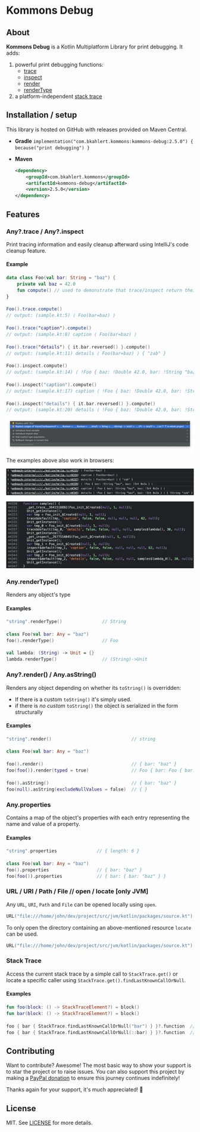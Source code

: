 # Kommons Debug

## About

**Kommons Debug** is a Kotlin Multiplatform Library for print debugging. It adds:

1. powerful print debugging functions:
    - [trace](#anytrace--anyinspect)
    - [inspect](#anytrace--anyinspect)
    - [render](#anyrender--anyasstring)
    - [renderType](#anyrendertype)
2. a platform-independent [stack trace](#stack-trace)

## Installation / setup

This library is hosted on GitHub with releases provided on Maven Central.

* **Gradle** `implementation("com.bkahlert.kommons:kommons-debug:2.5.0") { because("print debugging") }`

* **Maven**
  ```xml
  <dependency>
      <groupId>com.bkahlert.kommons</groupId>
      <artifactId>kommons-debug</artifactId>
      <version>2.5.0</version>
  </dependency>
  ```

## Features

### Any?.trace / Any?.inspect

Print tracing information and easily cleanup afterward using
IntelliJ's code cleanup feature.

#### Example

```kotlin
data class Foo(val bar: String = "baz") {
    private val baz = 42.0
    fun compute() // used to demonstrate that trace/inspect return their argument unchanged
}

Foo().trace.compute()
// output: (sample.kt:5) ⟨ Foo(bar=baz) ⟩

Foo().trace("caption").compute()
// output: (sample.kt:8) caption ⟨ Foo(bar=baz) ⟩

Foo().trace("details") { it.bar.reversed() }.compute()
// output: (sample.kt:11) details ⟨ Foo(bar=baz) ⟩ { "zab" }

Foo().inspect.compute()
// output: (sample.kt:14) ⟨ !Foo { baz: !Double 42.0, bar: !String "baz" } ⟩

Foo().inspect("caption").compute()
// output: (sample.kt:17) caption ⟨ !Foo { baz: !Double 42.0, bar: !String "baz" } ⟩

Foo().inspect("details") { it.bar.reversed() }.compute()
// output: (sample.kt:20) details ⟨ !Foo { baz: !Double 42.0, bar: !String "baz" } ⟩ { !String "zab" }
```

![docs/trace-cleanup.png](docs/trace-cleanup.png)

The examples above also work in browsers:

![docs/trace-browser-console.png](docs/trace-browser-console.png)

![docs/trace-browser-sources.png](docs/trace-browser-sources.png)

### Any.renderType()

Renders any object's type

#### Examples

```kotlin
"string".renderType()               // String

class Foo(val bar: Any = "baz")
foo().renderType()                  // Foo

val lambda: (String) -> Unit = {}
lambda.renderType()                 // (String)->Unit
```

### Any?.render() / Any.asString()

Renders any object depending on whether its `toString()` is overridden:

- If there is a custom `toString()` it's simply used.
- if there is *no custom* `toString()` the object is serialized in the form structurally

#### Examples

```kotlin
"string".render()                              // string

class Foo(val bar: Any = "baz")

foo().render()                                 // { bar: "baz" }
foo(foo()).render(typed = true)                // Foo { bar: Foo { bar: "baz" } }

foo().asString()                               // { bar: "baz" }
foo(null).asString(excludeNullValues = false)  // { }
```

### Any.properties

Contains a map of the object's properties with each entry representing
the name and value of a property.

#### Examples

```kotlin
"string".properties               // { length: 6 }

class Foo(val bar: Any = "baz")
foo().properties                  // { bar: "baz" }
foo(foo()).properties             // { bar: { bar: "baz" } }
```

### URL / URI / Path / File // open / locate \[only JVM\]

Any `URL`, `URI`, `Path` and `File` can be opened locally using `open`.

```kotlin
URL("file:///home/john/dev/project/src/jvm/kotlin/packages/source.kt").open()
```

To only open the directory containing an above-mentioned resource
`locate` can be used.

```kotlin
URL("file:///home/john/dev/project/src/jvm/kotlin/packages/source.kt").locate()
```

### Stack Trace

Access the current stack trace by a simple call to `StackTrace.get()`
or locate a specific caller using `StackTrace.get().findLastKnownCallOrNull`.

#### Examples

```kotlin
fun foo(block: () -> StackTraceElement?) = block()
fun bar(block: () -> StackTraceElement?) = block()

foo { bar { StackTrace.findLastKnownCallOrNull("bar") } }?.function  // "foo"
foo { bar { StackTrace.findLastKnownCallOrNull(::bar) } }?.function  // "foo"
```

## Contributing

Want to contribute?
Awesome!
The most basic way to show your support is to star the project or to raise issues.
You can also support this project by making a [PayPal donation](https://www.paypal.me/bkahlert) to ensure this journey continues indefinitely!

Thanks again for your support, it's much appreciated! :pray:

## License

MIT. See [LICENSE](../LICENSE) for more details.
